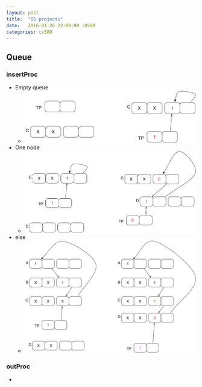 ```yaml
---
layout: post
title:  "OS projects"
date:   2016-01-26 22:00:00 -0500
categories: cs580
---
```




## Queue

### insertProc
* Empty queue
	* ![](/images/OSPROJ01.png)
* One node 
	* ![](/images/OSPROJ02.png)
* else
	* ![](/images/OSPROJ03.png)


### outProc
* 